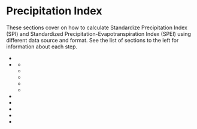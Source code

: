 # Precipitation Index

These sections cover on how to calculate Standardize Precipitation Index (SPI) and Standardized Precipitation-Evapotranspiration Index (SPEI) using different data source and format. See the list of sections to the left for information about each step.

* [](./background)
* [](./input-data-and-specification)
	* [](./working-directory)
	* [](./monthly-imerg-netcdf)
	* [](./monthly-chirps-geotiff)
	* [](./monthly-chirps-netcdf)
	* [](./monthly-terraclimate-netcdf)
* [](./index-calculation)
* [](./update-index)
* [](./vizualisation)
* [](./output-conversion)
* [](./example-output)